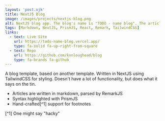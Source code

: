 ```yaml
---
layout: 'post.njk'
title: NextJS Blog
image: /images/projects/nextjs-blog.png
alt: NextJS blog app. The blog's name is "TODO - name blog". The article showing is called "Automating the Creation of New GitHub Repos.
tags: [Markdown, NextJS, PrismJS, React, Remark, TailwindCSS]
links:
  - text: Live Site
    url: https://todo-name-blog.vercel.app/
    type: fa-solid fa-up-right-from-square
  - text: Repo
    url: https://github.com/kvnloughead/blog
    type: fa-brands fa-github
---
```


A blog template, based on another template. Written in NextJS using TailwindCSS for styling. Doesn't have a lot of functionality, but does what it says on the tin.

- Articles are written in markdown, parsed by RemarkJS
- Syntax highlighted with PrismJS
- Hand-crafted[^1] support for footnotes

[^1] One might say "hacky"
